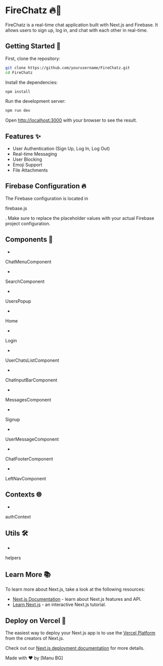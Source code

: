 # FireChatz 🔥💬

FireChatz is a real-time chat application built with Next.js and Firebase. It allows users to sign up, log in, and chat with each other in real-time.

## Getting Started 🚀

First, clone the repository:

```bash
git clone https://github.com/yourusername/FireChatz.git
cd FireChatz
```

Install the dependencies:

```bash
npm install
```


Run the development server:

```bash
npm run dev
```

Open [http://localhost:3000](http://localhost:3000) with your browser to see the result.


## Features ✨

- User Authentication (Sign Up, Log In, Log Out)
- Real-time Messaging
- User Blocking
- Emoji Support
- File Attachments

## Firebase Configuration 🔥

The Firebase configuration is located in 

firebase.js

. Make sure to replace the placeholder values with your actual Firebase project configuration.

## Components 🧩

- 

ChatMenuComponent


- 

SearchComponent


- 

UsersPopup


- 

Home


- 

Login


- 

UserChatsListComponent


- 

ChatInputBarComponent


- 

MessagesComponent


- 

Signup


- 

UserMessageComponent


- 

ChatFooterComponent


- 

LeftNavComponent



## Contexts 🌐

- 

authContext



## Utils 🛠️

- 

helpers



## Learn More 📚

To learn more about Next.js, take a look at the following resources:

- [Next.js Documentation](https://nextjs.org/docs) - learn about Next.js features and API.
- [Learn Next.js](https://nextjs.org/learn) - an interactive Next.js tutorial.

## Deploy on Vercel 🚀

The easiest way to deploy your Next.js app is to use the [Vercel Platform](https://vercel.com/new?utm_medium=default-template&filter=next.js&utm_source=create-next-app&utm_campaign=create-next-app-readme) from the creators of Next.js.

Check out our [Next.js deployment documentation](https://nextjs.org/docs/deployment) for more details.


Made with ❤️ by [Manu BG]
